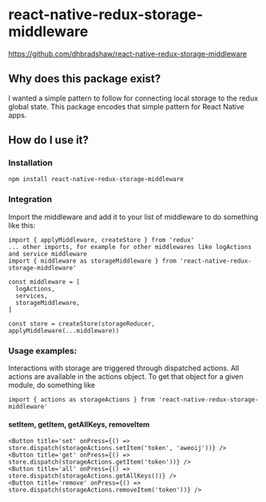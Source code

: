 # react-native-redux-storage-middleware

https://github.com/dhbradshaw/react-native-redux-storage-middleware

## Why does this package exist?

I wanted a simple pattern to follow for connecting local storage to the redux global state.  This package encodes that simple pattern for React Native apps.

## How do I use it?

### Installation

```
npm install react-native-redux-storage-middleware
```
### Integration
Import the middleware and add it to your list of middleware to do something like this:

```
import { applyMiddleware, createStore } from 'redux'
... other imports, for example for other middlewares like logActions and service middleware
import { middleware as storageMiddleware } from 'react-native-redux-storage-middleware'

const middleware = [
  logActions,
  services,
  storageMiddleware,
]

const store = createStore(storageReducer, applyMiddleware(...middleware))

```

### Usage examples:
Interactions with storage are triggered through dispatched actions.
All actions are available in the actions object.  To get that object for a given module, do something like
```
import { actions as storageActions } from 'react-native-redux-storage-middleware'
```

#### setItem, getItem, getAllKeys, removeItem
```
<Button title='set' onPress={() =>   store.dispatch(storageActions.setItem('token', 'aweoij'))} />
<Button title='get' onPress={() => store.dispatch(storageActions.getItem('token'))} />
<Button title='all' onPress={() =>  store.dispatch(storageActions.getAllKeys())} />
<Button title='remove' onPress={() => store.dispatch(storageActions.removeItem('token'))} />
```
